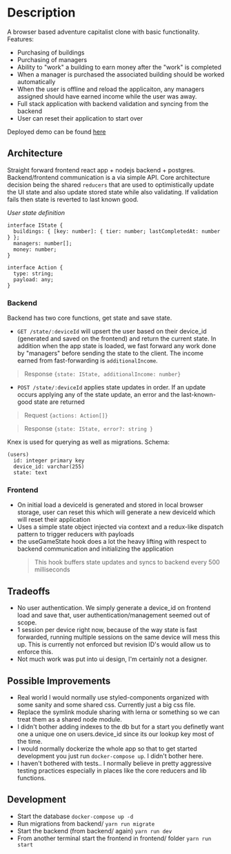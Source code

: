 # Description

A browser based adventure capitalist clone with basic functionality. Features:

- Purchasing of buildings
- Purchasing of managers
- Ability to "work" a building to earn money after the "work" is completed
- When a manager is purchased the associated building should be worked automatically
- When the user is offline and reload the applicaiton, any managers assigned should have earned income while the user was away.
- Full stack application with backend validation and syncing from the backend
- User can reset their application to start over

Deployed demo can be found [here](http://adcap.jakedavies.info)

## Architecture

Straight forward frontend react app + nodejs backend + postgres. Backend/frontend communication is a via simple API.
Core architecture decision being the shared `reducers` that are used to optimistically update the UI state and also update stored state while also validating. If validation fails then state is reverted to last known good.

_User state definition_

```
interface IState {
  buildings: { [key: number]: { tier: number; lastCompletedAt: number } };
  managers: number[];
  money: number;
}

interface Action {
  type: string;
  payload: any;
}
```

### Backend

Backend has two core functions, get state and save state.

- `GET /state/:deviceId` will upsert the user based on their device_id (generated and saved on the frontend) and return the current state. In addition when the app state is loaded, we fast forward any work done by "managers" before sending the state to the client. The income earned from fast-forwarding is `additionalIncome`.

> Response `{state: IState, additionalIncome: number}`

- `POST /state/:deviceId` applies state updates in order. If an update occurs applying any of the state update, an error and the last-known-good state are returned

> Request `{actions: Action[]}`

> Response `{state: IState, error?: string }`

Knex is used for querying as well as migrations.
Schema:

```
(users)
  id: integer primary key
  device_id: varchar(255)
  state: text

```

### Frontend

- On initial load a deviceId is generated and stored in local browser storage, user can reset this which will generate a new deviceId which will reset their application
- Uses a simple state object injected via context and a redux-like dispatch pattern to trigger reducers with payloads
- the useGameState hook does a lot the heavy lifting with respect to backend communication and initializing the application
     > This hook buffers state updates and syncs to backend every 500 milliseconds

## Tradeoffs

- No user authentication. We simply generate a device_id on frontend load and save that, user authentication/management seemed out of scope.
- 1 session per device right now, because of the way state is fast forwarded, running multiple sessions on the same device will mess this up. This is currently not enforced but revision ID's would allow us to enforce this.
- Not much work was put into ui design, I'm certainly not a designer.

## Possible Improvements

- Real world I would normally use styled-components organized with some sanity and some shared css. Currently just a big css file.
- Replace the symlink module sharing with lerna or something so we can treat them as a shared node module.
- I didn't bother adding indexes to the db but for a start you definetly want one a unique one on users.device_id since its our lookup key most of the time.
- I would normally dockerize the whole app so that to get started development you just run `docker-compose up`. I didn't bother here.
- I haven't bothered with tests.. I normally believe in pretty aggressive testing practices especially in places like the core reducers and lib functions.

## Development

- Start the database `docker-compose up -d`
- Run migrations from backend/ `yarn run migrate`
- Start the backend (from backend/ again) `yarn run dev`
- From another terminal start the frontend in frontend/ folder `yarn run start`
